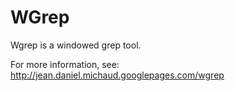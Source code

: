 # WGrep

Wgrep is a windowed grep tool.

For more information, see: http://jean.daniel.michaud.googlepages.com/wgrep
